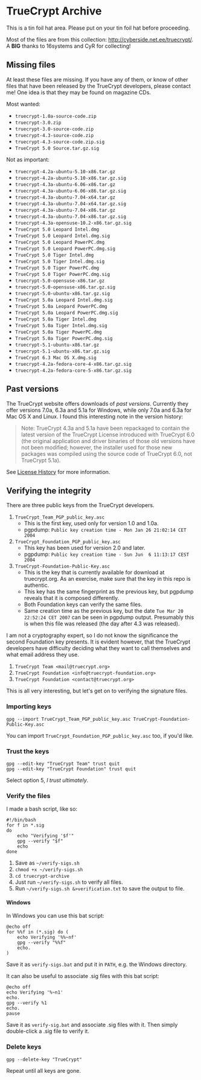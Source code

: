 # TrueCrypt Archive

This is a tin foil hat area. Please put on your tin foil hat before proceeding.

Most of the files are from this collection: http://cyberside.net.ee/truecrypt/. A **BIG** thanks to 16systems and CyR for collecting!


## Missing files

At least these files are missing. If you have any of them, or know of other files that have been released by the TrueCrypt developers, please contact me! One idea is that they may be found on magazine CDs.

Most wanted:

* `truecrypt-1.0a-source-code.zip`
* `truecrypt-3.0.zip`
* `truecrypt-3.0-source-code.zip`
* `truecrypt-4.3-source-code.zip`
* `truecrypt-4.3-source-code.zip.sig`
* `TrueCrypt 5.0 Source.tar.gz.sig`

Not as important:

* `truecrypt-4.2a-ubuntu-5.10-x86.tar.gz`
* `truecrypt-4.2a-ubuntu-5.10-x86.tar.gz.sig`
* `truecrypt-4.3a-ubuntu-6.06-x86.tar.gz`
* `truecrypt-4.3a-ubuntu-6.06-x86.tar.gz.sig`
* `truecrypt-4.3a-ubuntu-7.04-x64.tar.gz`
* `truecrypt-4.3a-ubuntu-7.04-x64.tar.gz.sig`
* `truecrypt-4.3a-ubuntu-7.04-x86.tar.gz`
* `truecrypt-4.3a-ubuntu-7.04-x86.tar.gz.sig`
* `truecrypt-4.3a-opensuse-10.2-x86.tar.gz.sig`
* `TrueCrypt 5.0 Leopard Intel.dmg`
* `TrueCrypt 5.0 Leopard Intel.dmg.sig`
* `TrueCrypt 5.0 Leopard PowerPC.dmg`
* `TrueCrypt 5.0 Leopard PowerPC.dmg.sig`
* `TrueCrypt 5.0 Tiger Intel.dmg`
* `TrueCrypt 5.0 Tiger Intel.dmg.sig`
* `TrueCrypt 5.0 Tiger PowerPC.dmg`
* `TrueCrypt 5.0 Tiger PowerPC.dmg.sig`
* `truecrypt-5.0-opensuse-x86.tar.gz`
* `truecrypt-5.0-opensuse-x86.tar.gz.sig`
* `truecrypt-5.0-ubuntu-x86.tar.gz.sig`
* `TrueCrypt 5.0a Leopard Intel.dmg.sig`
* `TrueCrypt 5.0a Leopard PowerPC.dmg`
* `TrueCrypt 5.0a Leopard PowerPC.dmg.sig`
* `TrueCrypt 5.0a Tiger Intel.dmg`
* `TrueCrypt 5.0a Tiger Intel.dmg.sig`
* `TrueCrypt 5.0a Tiger PowerPC.dmg`
* `TrueCrypt 5.0a Tiger PowerPC.dmg.sig`
* `truecrypt-5.1-ubuntu-x86.tar.gz`
* `truecrypt-5.1-ubuntu-x86.tar.gz.sig`
* `TrueCrypt 6.3 Mac OS X.dmg.sig`
* `truecrypt-4.2a-fedora-core-4-x86.tar.gz.sig`
* `truecrypt-4.2a-fedora-core-5-x86.tar.gz.sig`


## Past versions

The TrueCrypt website offers downloads of _past versions_. Currently they offer versions 7.0a, 6.3a and 5.1a for Windows, while only 7.0a and 6.3a for Mac OS X and Linux. I found this interesting note in the version history:

> Note: TrueCrypt 4.3a and 5.1a have been repackaged to contain the latest version of the TrueCrypt License introduced with TrueCrypt 6.0 (the original application and driver binaries of those old versions have not been modified; however, the installer used for those new packages was compiled using the source code of TrueCrypt 6.0, not TrueCrypt 5.1a).

See [License History](doc/License-History.md) for more information.


## Verifying the integrity

There are three public keys from the TrueCrypt developers.

1. `TrueCrypt_Team_PGP_public_key.asc`
    * This is the first key, used only for version 1.0 and 1.0a.
    * pgpdump: `Public key creation time - Mon Jan 26 21:02:14 CET 2004`
2. `TrueCrypt_Foundation_PGP_public_key.asc`
    * This key has been used for version 2.0 and later.
    * pgpdump: `Public key creation time - Sun Jun  6 11:13:17 CEST 2004`
3. `TrueCrypt-Foundation-Public-Key.asc`
    * This is the key that is currently available for download at truecrypt.org. As an exercise, make sure that the key in this repo is authentic.
    * This key has the same fingerprint as the previous key, but pgpdump reveals that it is composed differently.
    * Both Foundation keys can verify the same files.
    * Same creation time as the previous key, but the date `Tue Mar 20 22:52:24 CET 2007` can be seen in pgpdump output. Presumably this is when this file was released (the day after 4.3 was released).

I am not a cryptography expert, so I do not know the significance the second Foundation key presents. It is evident however, that the TrueCrypt developers have difficulty deciding what they want to call themselves and what email address they use.

1. `TrueCrypt Team <mail@truecrypt.org>`
2. `TrueCrypt Foundation <info@truecrypt-foundation.org>`
3. `TrueCrypt Foundation <contact@truecrypt.org>`

This is all very interesting, but let's get on to verifying the signature files.


### Importing keys

```
gpg --import TrueCrypt_Team_PGP_public_key.asc TrueCrypt-Foundation-Public-Key.asc
```

You can import `TrueCrypt_Foundation_PGP_public_key.asc` too, if you'd like.


### Trust the keys

```
gpg --edit-key "TrueCrypt Team" trust quit
gpg --edit-key "TrueCrypt Foundation" trust quit
```

Select option 5, _I trust ultimately_.


### Verify the files

I made a bash script, like so:

```
#!/bin/bash
for f in *.sig
do
    echo "Verifying '$f'"
    gpg --verify "$f"
    echo
done
```
1. Save as `~/verify-sigs.sh`
2. `chmod +x ~/verify-sigs.sh`
3. `cd truecrypt-archive`
4. Just run `~/verify-sigs.sh` to verify all files.
5. Run `~/verify-sigs.sh &>verification.txt` to save the output to file.


#### Windows

In Windows you can use this bat script:
```
@echo off
for %%f in (*.sig) do (
    echo Verifying '%%~nf'
    gpg --verify "%%f"
    echo.
)
```
Save it as `verify-sigs.bat` and put it in `PATH`, e.g. the Windows directory.

It can also be useful to associate .sig files with this bat script:
```
@echo off
echo Verifying '%~n1'
echo.
gpg --verify %1
echo.
pause
```
Save it as `verify-sig.bat` and associate .sig files with it. Then simply double-click a .sig file to verify it.


### Delete keys

```
gpg --delete-key "TrueCrypt"
```

Repeat until all keys are gone.
